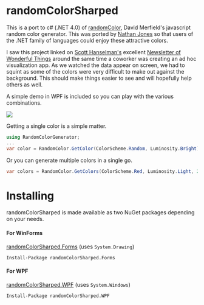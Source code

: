 randomColorSharped
==================

This is a port to c# (.NET 4.0) of [randomColor](https://github.com/davidmerfield/randomColor/), David Merfield's javascript random color generator. This was ported by [Nathan Jones](http://www.nathanpjones.com/) so that users of the .NET family of languages could enjoy these attractive colors.

I saw this project linked on [Scott Hanselman's](http://www.hanselman.com/) excellent [Newsletter of Wonderful Things](http://www.hanselman.com/newsletter/) around the same time a coworker was creating an ad hoc visualization app. As we watched the data appear on screen, we had to squint as some of the colors were very difficult to make out against the background. This should make things easier to see and will hopefully help others as well.

A simple demo in WPF is included so you can play with the various combinations.

![](https://github.com/nathanpjones/randomColorSharped/blob/master/RandomColorDemoScreenshot.png)

Getting a single color is a simple matter.

```csharp
using RandomColorGenerator;
...
var color = RandomColor.GetColor(ColorScheme.Random, Luminosity.Bright);
```

Or you can generate multiple colors in a single go.

```csharp
var colors = RandomColor.GetColors(ColorScheme.Red, Luminosity.Light, 25);
```

# Installing

randomColorSharped is made available as two NuGet packages depending on your needs.

#### For WinForms

[randomColorSharped.Forms](https://www.nuget.org/packages/randomColorSharped.Forms/) (uses `System.Drawing`)

```batch
Install-Package randomColorSharped.Forms
```

#### For WPF
[randomColorSharped.WPF](https://www.nuget.org/packages/randomColorSharped.WPF/) (uses `System.Windows`)

```batch
Install-Package randomColorSharped.WPF
```
